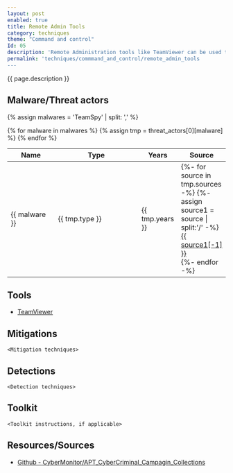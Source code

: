```yaml
---
layout: post
enabled: true
title: Remote Admin Tools
category: techniques
theme: "Command and control"
Id: 05
description: 'Remote Administration tools like TeamViewer can be used to control a machine remotely. Tools like TeamViewer are legitimate applications that are signed and may be trusted by security controls.'
permalink: 'techniques/commmand_and_control/remote_admin_tools
---
```

{{ page.description }}

## Malware/Threat actors

{% assign malwares = 'TeamSpy' | split: ',' %}

<div class="threat-actor-table">
<table>
    <colgroup>
        <col width="30%" />
        <col width="70%" />
    </colgroup>
    <thead>
        <tr class="header">
            <th>Name</th>
            <th>Type</th>
            <th>Years</th>
            <th>Source</th>
        </tr>
    </thead>
    <tbody>
        {% for malware in malwares %}
        <tr>
        {% assign tmp = threat_actors[0][malware] %}
            <td markdown="span">{{ malware }}</td>
            <td markdown="span">{{ tmp.type }}</td>
            <td markdown="span">{{ tmp.years }}</td>
            <td markdown="span">
                {%- for source in tmp.sources -%}
                    {%- assign source1 = source | split:'/' -%}
                    <a href="{{ source }}">{{ source1[-1] }}</a><br>
                {%- endfor -%}
            </td>
        </tr>
        {% endfor %}
    </tbody>
</table>
</div>

## Tools

* [TeamViewer](https://www.teamviewer.com/en-us/)

## Mitigations

`<Mitigation techniques>`

## Detections

`<Detection techniques>`

## Toolkit

`<Toolkit instructions, if applicable>`

## Resources/Sources

* [Github - CyberMonitor/APT_CyberCriminal_Campagin_Collections](https://github.com/CyberMonitor/APT_CyberCriminal_Campagin_Collections)